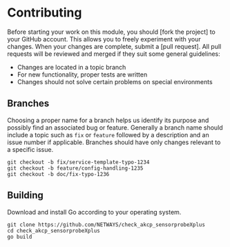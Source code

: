 # Contributing
Before starting your work on this module, you should [fork the project] to your GitHub account. This allows you to
freely experiment with your changes. When your changes are complete, submit a [pull request]. All pull requests will be
reviewed and merged if they suit some general guidelines:

* Changes are located in a topic branch
* For new functionality, proper tests are written
* Changes should not solve certain problems on special environments

## Branches
Choosing a proper name for a branch helps us identify its purpose and possibly find an associated bug or feature.
Generally a branch name should include a topic such as `fix` or `feature` followed by a description and an issue number
if applicable. Branches should have only changes relevant to a specific issue.

```
git checkout -b fix/service-template-typo-1234
git checkout -b feature/config-handling-1235
git checkout -b doc/fix-typo-1236
```

## Building

Download and install Go according to your operating system.

```
git clone https://github.com/NETWAYS/check_akcp_sensorprobeXplus
cd check_akcp_sensorprobeXplus
go build
```
